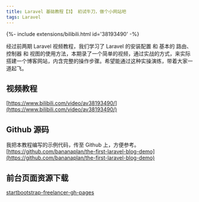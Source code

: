 ```yaml
---
title: Laravel 基础教程【3】 初试牛刀，做个小网站吧
tags: Laravel
---
```


<div>{%- include extensions/bilibili.html id='38193490' -%}</div>

经过前两期 Laravel 视频教程，我们学习了 Laravel 的安装配置 和 基本的 路由、控制器 和 视图的使用方法，本期录了一个简单的视频，通过实战的方式，来实际搭建一个博客网站，内含完整的操作步骤。希望能通过这种实操演练，带着大家一道起飞。

<!--more-->

## 视频教程
[https://www.bilibili.com/video/av38193490/](https://www.bilibili.com/video/av38193490/)

## Github 源码
我把本教程编写的示例代码，传至 Github 上，方便参考。
[https://github.com/bananaplan/the-first-laravel-blog-demo](https://github.com/bananaplan/the-first-laravel-blog-demo)

## 前台页面资源下载
[startbootstrap-freelancer-gh-pages](http://guangtou.tk/wp-content/uploads/2019/01/startbootstrap-freelancer-gh-pages.zip)
